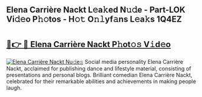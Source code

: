 ## Elena Carrière Nackt L𝚎a𝚔ed N𝚞𝚍e - Part-LOK Vi𝚍𝚎o P𝚑𝚘tos - H𝚘𝚝 O𝚗𝚕yf𝚊ns L𝚎a𝚔s 1Q4EZ

# <h2><a href="http://kfe0atp.oniu.top/?m=Elena+Carri%c3%a8re+Nackt">🔗👉 🔴 Elena Carrière Nackt P𝚑ot𝚘𝚜 V𝚒d𝚎o</a></h2>

[![Elena Carrière Nackt Nu𝚍e𝚜](https://i.imgur.com/0qMVB7G.gif)](http://kfe0atp.oniu.top/?m=Elena+Carri%c3%a8re+Nackt)
Social media personality Elena Carrière Nackt, acclaimed for publishing dance and lifestyle material, consisting of presentations and personal blogs. Brilliant comedian Elena Carrière Nackt, celebrated for their remarkable abilities and achievements in making people laugh.  
